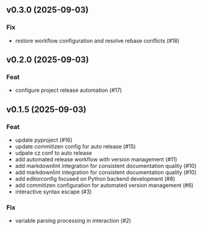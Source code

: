 ## v0.3.0 (2025-09-03)

### Fix

- restore workflow configuration and resolve rebase conflicts (#18)

## v0.2.0 (2025-09-03)

### Feat

- configure project release automation (#17)

## v0.1.5 (2025-09-03)

### Feat

- update pyproject (#16)
- update commitizen config for auto release (#15)
- udpate cz conf to auto release
- add automated release workflow with version management (#11)
- add markdownlint integration for consistent documentation quality (#10)
- add markdownlint integration for consistent documentation quality (#10)
- add editorconfig focused on Python backend development (#8)
- add commitizen configuration for automated version management (#6)
- interactive syntax escape (#3)

### Fix

- variable parsing processing in interaction (#2)
